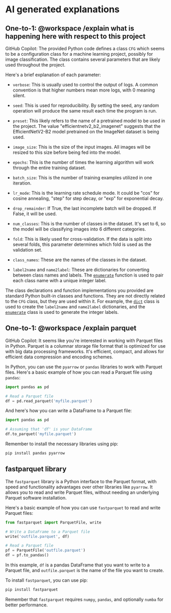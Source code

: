 # AI generated explanations

## One-to-1: @workspace /explain what is happening here with respect to this project

GitHub Copilot: The provided Python code defines a class `CFG` which seems to be a configuration class for a machine learning project, possibly for image classification. The class contains several parameters that are likely used throughout the project.

Here's a brief explanation of each parameter:

- `verbose`: This is usually used to control the output of logs. A common convention is that higher numbers mean more logs, with 0 meaning silent.

- `seed`: This is used for reproducibility. By setting the seed, any random operation will produce the same result each time the program is run.

- `preset`: This likely refers to the name of a pretrained model to be used in the project. The value "efficientnetv2_b2_imagenet" suggests that the EfficientNetV2-B2 model pretrained on the ImageNet dataset is being used.

- `image_size`: This is the size of the input images. All images will be resized to this size before being fed into the model.

- `epochs`: This is the number of times the learning algorithm will work through the entire training dataset.

- `batch_size`: This is the number of training examples utilized in one iteration.

- `lr_mode`: This is the learning rate schedule mode. It could be "cos" for cosine annealing, "step" for step decay, or "exp" for exponential decay.

- `drop_remainder`: If True, the last incomplete batch will be dropped. If False, it will be used.

- `num_classes`: This is the number of classes in the dataset. It's set to 6, so the model will be classifying images into 6 different categories.

- `fold`: This is likely used for cross-validation. If the data is split into several folds, this parameter determines which fold is used as the validation set.

- `class_names`: These are the names of the classes in the dataset.

- `label2name` and `name2label`: These are dictionaries for converting between class names and labels. The [`enumerate`](command:_github.copilot.openSymbolInFile?%5B%22..%2F..%2F..%2F.vscode-insiders%2Fextensions%2Fms-python.vscode-pylance-2024.3.100%2Fdist%2Ftypeshed-fallback%2Fstdlib%2Fbuiltins.pyi%22%2C%22enumerate%22%5D "../../../.vscode-insiders/extensions/ms-python.vscode-pylance-2024.3.100/dist/typeshed-fallback/stdlib/builtins.pyi") function is used to pair each class name with a unique integer label.

The class declarations and function implementations you provided are standard Python built-in classes and functions. They are not directly related to the `CFG` class, but they are used within it. For example, the [`dict`](command:_github.copilot.openSymbolInFile?%5B%22..%2F..%2F..%2F.vscode-insiders%2Fextensions%2Fms-python.vscode-pylance-2024.3.100%2Fdist%2Ftypeshed-fallback%2Fstdlib%2Fbuiltins.pyi%22%2C%22dict%22%5D "../../../.vscode-insiders/extensions/ms-python.vscode-pylance-2024.3.100/dist/typeshed-fallback/stdlib/builtins.pyi") class is used to create the `label2name` and `name2label` dictionaries, and the [`enumerate`](command:_github.copilot.openSymbolInFile?%5B%22..%2F..%2F..%2F.vscode-insiders%2Fextensions%2Fms-python.vscode-pylance-2024.3.100%2Fdist%2Ftypeshed-fallback%2Fstdlib%2Fbuiltins.pyi%22%2C%22enumerate%22%5D "../../../.vscode-insiders/extensions/ms-python.vscode-pylance-2024.3.100/dist/typeshed-fallback/stdlib/builtins.pyi") class is used to generate the integer labels.

## One-to-1: @workspace /explain  parquet

GitHub Copilot: It seems like you're interested in working with Parquet files in Python. Parquet is a columnar storage file format that is optimized for use with big data processing frameworks. It's efficient, compact, and allows for efficient data compression and encoding schemes.

In Python, you can use the `pyarrow` or `pandas` libraries to work with Parquet files. Here's a basic example of how you can read a Parquet file using `pandas`:

```python
import pandas as pd

# Read a Parquet file
df = pd.read_parquet('myfile.parquet')
```

And here's how you can write a DataFrame to a Parquet file:

```python
import pandas as pd

# Assuming that 'df' is your DataFrame
df.to_parquet('myfile.parquet')
```

Remember to install the necessary libraries using pip:

```bash
pip install pandas pyarrow
```

## fastparquet library

The `fastparquet` library is a Python interface to the Parquet format, with speed and functionality advantages over other libraries like `pyarrow`. It allows you to read and write Parquet files, without needing an underlying Parquet software installation.

Here's a basic example of how you can use `fastparquet` to read and write Parquet files:

```python
from fastparquet import ParquetFile, write

# Write a DataFrame to a Parquet file
write('outfile.parquet', df)

# Read a Parquet file
pf = ParquetFile('outfile.parquet')
df = pf.to_pandas()
```

In this example, `df` is a pandas DataFrame that you want to write to a Parquet file, and `outfile.parquet` is the name of the file you want to create.

To install `fastparquet`, you can use pip:

```bash
pip install fastparquet
```

Remember that `fastparquet` requires `numpy`, `pandas`, and optionally `numba` for better performance.

